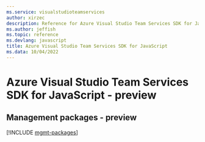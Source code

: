 ```yaml
---
ms.service: visualstudioteamservices
author: xirzec
description: Reference for Azure Visual Studio Team Services SDK for JavaScript
ms.author: jeffish
ms.topic: reference
ms.devlang: javascript
title: Azure Visual Studio Team Services SDK for JavaScript
ms.data: 10/04/2022
---
```

# Azure Visual Studio Team Services SDK for JavaScript - preview

## Management packages - preview
[!INCLUDE [mgmt-packages](visual-studio-team-services-mgmt-index.md)]